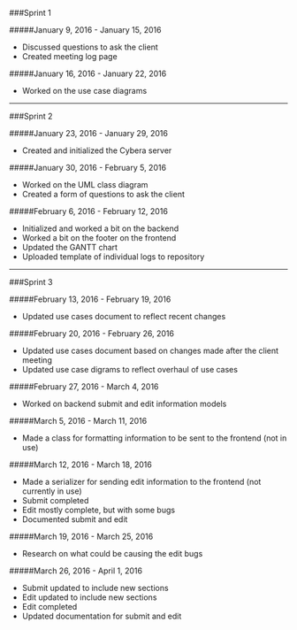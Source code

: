 ###Sprint 1

#####January 9, 2016 - January 15, 2016
* Discussed questions to ask the client
* Created meeting log page 

#####January 16, 2016 - January 22, 2016
* Worked on the use case diagrams

---

###Sprint 2

#####January 23, 2016 - January 29, 2016
* Created and initialized the Cybera server

#####January 30, 2016 - February 5, 2016
* Worked on the UML class diagram
* Created a form of questions to ask the client

#####February 6, 2016 - February 12, 2016
* Initialized and worked a bit on the backend
* Worked a bit on the footer on the frontend
* Updated the GANTT chart
* Uploaded template of individual logs to repository

---

###Sprint 3

#####February 13, 2016 - February 19, 2016
* Updated use cases document to reflect recent changes

#####February 20, 2016 - February 26, 2016
* Updated use cases document based on changes made after the client meeting
* Updated use case digrams to reflect overhaul of use cases

#####February 27, 2016 - March 4, 2016
* Worked on backend submit and edit information models

#####March 5, 2016 - March 11, 2016
* Made a class for formatting information to be sent to the frontend (not in use)

#####March 12, 2016 - March 18, 2016
* Made a serializer for sending edit information to the frontend (not currently in use)
* Submit completed
* Edit mostly complete, but with some bugs
* Documented submit and edit

#####March 19, 2016 - March 25, 2016
* Research on what could be causing the edit bugs

#####March 26, 2016 - April 1, 2016
* Submit updated to include new sections
* Edit updated to include new sections
* Edit completed
* Updated documentation for submit and edit
